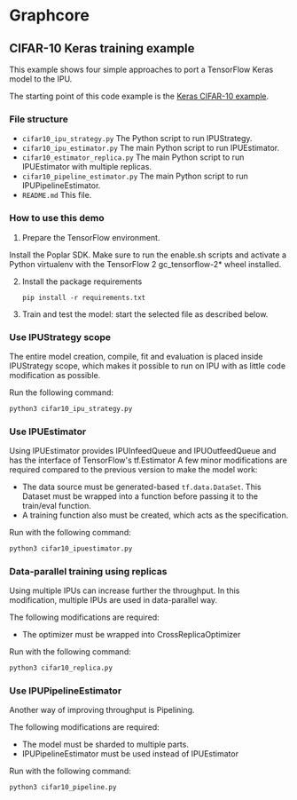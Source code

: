 # Graphcore

## CIFAR-10 Keras training example

This example shows four simple approaches to port a TensorFlow Keras model to the IPU.

The starting point of this code example is the [Keras CIFAR-10 example](https://keras.io/examples/cifar10_cnn/).

### File structure

* `cifar10_ipu_strategy.py` The Python script to run IPUStrategy.
* `cifar10_ipu_estimator.py` The main Python script to run IPUEstimator.
* `cifar10_estimator_replica.py` The main Python script to run IPUEstimator with multiple replicas.
* `cifar10_pipeline_estimator.py` The main Python script to run IPUPipelineEstimator.
* `README.md` This file.

### How to use this demo

1) Prepare the TensorFlow environment.

Install the Poplar SDK. Make sure to run the enable.sh scripts and activate a Python virtualenv with the TensorFlow 2 gc_tensorflow-2* wheel installed.

2) Install the package requirements

   `pip install -r requirements.txt`

3) Train and test the model: start the selected file as described below.

### Use IPUStrategy scope

The entire model creation, compile, fit and evaluation is placed inside IPUStrategy scope, which makes it possible to run on IPU with as little code modification as possible.

Run the following command:

```bash
python3 cifar10_ipu_strategy.py
```

### Use IPUEstimator

Using IPUEstimator provides IPUInfeedQueue and IPUOutfeedQueue and has the interface of TensorFlow's tf.Estimator
A few minor modifications are required compared to the previous version to make the model work:

* The data source must be generated-based `tf.data.DataSet`. This Dataset must be wrapped into a function before passing it to the train/eval function.
* A training function also must be created, which acts as the specification.

Run with the following command:

```bash
python3 cifar10_ipuestimator.py
```

### Data-parallel training using replicas

Using multiple IPUs can increase further the throughput. In this modification, multiple IPUs are used in data-parallel way.

The following modifications are required:

* The optimizer must be wrapped into CrossReplicaOptimizer

Run with the following command:

```bash
python3 cifar10_replica.py
```

### Use IPUPipelineEstimator

Another way of improving throughput is Pipelining.

The following modifications are required:

* The model must be sharded to multiple parts.
* IPUPipelineEstimator must be used instead of IPUEstimator

Run with the following command:

```bash
python3 cifar10_pipeline.py
```
